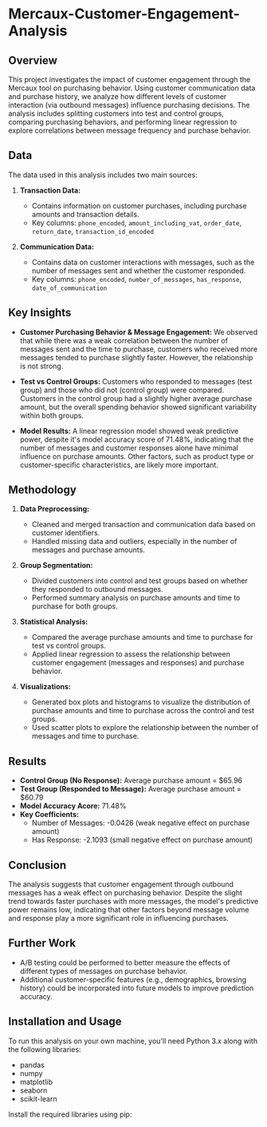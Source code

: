 # Mercaux-Customer-Engagement-Analysis

## Overview

This project investigates the impact of customer engagement through the Mercaux tool on purchasing behavior. Using customer communication data and purchase history, we analyze how different levels of customer interaction (via outbound messages) influence purchasing decisions. The analysis includes splitting customers into test and control groups, comparing purchasing behaviors, and performing linear regression to explore correlations between message frequency and purchase behavior.

## Data

The data used in this analysis includes two main sources:

1. **Transaction Data:**
   - Contains information on customer purchases, including purchase amounts and transaction details.
   - Key columns: `phone_encoded`, `amount_including_vat`, `order_date`, `return_date`, `transaction_id_encoded`

2. **Communication Data:**
   - Contains data on customer interactions with messages, such as the number of messages sent and whether the customer responded.
   - Key columns: `phone_encoded`, `number_of_messages`, `has_response`, `date_of_communication`

## Key Insights

- **Customer Purchasing Behavior & Message Engagement:** We observed that while there was a weak correlation between the number of messages sent and the time to purchase, customers who received more messages tended to purchase slightly faster. However, the relationship is not strong.
  
- **Test vs Control Groups:** Customers who responded to messages (test group) and those who did not (control group) were compared. Customers in the control group had a slightly higher average purchase amount, but the overall spending behavior showed significant variability within both groups.

- **Model Results:** A linear regression model showed weak predictive power, despite it's model accuracy score of 71.48%, indicating that the number of messages and customer responses alone have minimal influence on purchase amounts. Other factors, such as product type or customer-specific characteristics, are likely more important.

## Methodology

1. **Data Preprocessing:**
   - Cleaned and merged transaction and communication data based on customer identifiers.
   - Handled missing data and outliers, especially in the number of messages and purchase amounts.

2. **Group Segmentation:**
   - Divided customers into control and test groups based on whether they responded to outbound messages.
   - Performed summary analysis on purchase amounts and time to purchase for both groups.

3. **Statistical Analysis:**
   - Compared the average purchase amounts and time to purchase for test vs control groups.
   - Applied linear regression to assess the relationship between customer engagement (messages and responses) and purchase behavior.

4. **Visualizations:**
   - Generated box plots and histograms to visualize the distribution of purchase amounts and time to purchase across the control and test groups.
   - Used scatter plots to explore the relationship between the number of messages and time to purchase.

## Results

- **Control Group (No Response):** Average purchase amount = $65.96
- **Test Group (Responded to Message):** Average purchase amount = $60.79
- **Model Accuracy Acore:** 71.48%
- **Key Coefficients:** 
  - Number of Messages: -0.0426 (weak negative effect on purchase amount)
  - Has Response: -2.1093 (small negative effect on purchase amount)

## Conclusion

The analysis suggests that customer engagement through outbound messages has a weak effect on purchasing behavior. Despite the slight trend towards faster purchases with more messages, the model's predictive power remains low, indicating that other factors beyond message volume and response play a more significant role in influencing purchases.

## Further Work

- A/B testing could be performed to better measure the effects of different types of messages on purchase behavior.
- Additional customer-specific features (e.g., demographics, browsing history) could be incorporated into future models to improve prediction accuracy.

## Installation and Usage

To run this analysis on your own machine, you'll need Python 3.x along with the following libraries:
- pandas
- numpy
- matplotlib
- seaborn
- scikit-learn

Install the required libraries using pip:
